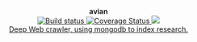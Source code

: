 <p align="center">
    <b>avian</b><br>   
    <a href='https://travis-ci.org/iomonad/avian'>
        <img src='https://travis-ci.org/iomonad/avian.svg?branch=master' alt='Build status'/>
    </a>
    <a href='https://coveralls.io/github/iomonad/avian?branch=master'>
        <img src='https://coveralls.io/repos/github/iomonad/avian/badge.svg?branch=master' alt='Coverage Status' />
    </a>
    <a href="https://www.codacy.com/app/iomonad/avian?utm_source=github.com&amp;utm_medium=referral&amp;utm_content=iomonad/avian&amp;utm_campaign=Badge_Grade">
        <img src="https://api.codacy.com/project/badge/Grade/a040ee220e414ddcafb60c2ef6ec7331"/>
    </a>
    <br>
    <u>Deep Web crawler, using mongodb to index research.</u>
</p>
